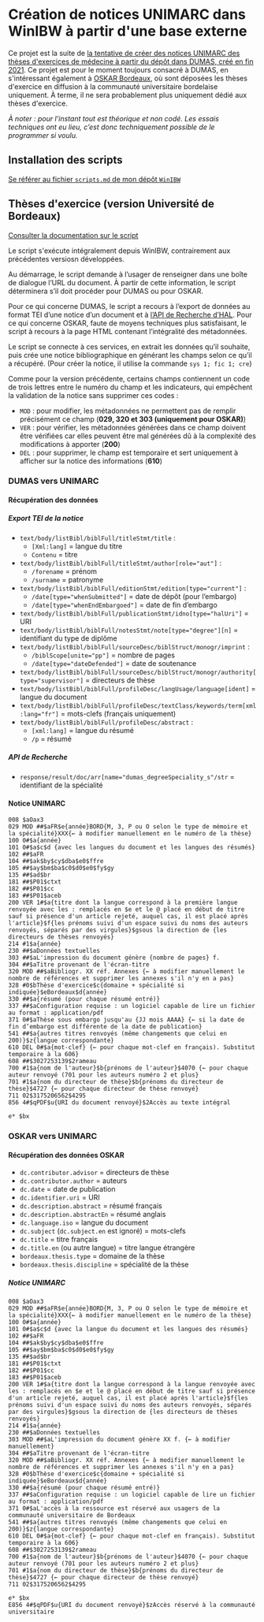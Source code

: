 # Création de notices UNIMARC dans WinIBW à partir d'une base externe

Ce projet est la suite de [la tentative de créer des notices UNIMARC des thèses d'exercices de médecine à partir du dépôt dans DUMAS, créé en fin 2021](../../../ub-svs/tree/main/dumas/poc-cat-DUMAS-WinIBW.md).
Ce projet est pour le moment toujours consacré à DUMAS, en s'intéressant également à [OSKAR Bordeaux](https://oskar-bordeaux.fr/), où sont déposées les thèses d'exercice en diffusion à la communauté universitaire bordelaise uniquement.
À terme, il ne sera probablement plus uniquement dédié aux thèses d'exercice.

_À noter : pour l'instant tout est théorique et non codé.
Les essais techniques ont eu lieu, c’est donc techniquement possible de le programmer si voulu._

## Installation des scripts

[Se référer au fichier `scripts.md` de mon dépôt `WinIBW`](./scripts.md)

## Thèses d'exercice (version Université de Bordeaux)

[Consulter la documentation sur le script](./scripts.md#fichier-dumas2win.js)

Le script s'exécute intégralement depuis WinIBW, contrairement aux précédentes versiosn développées.

Au démarrage, le script demande à l’usager de renseigner dans une boîte de dialogue l’URL du document.
À partir de cette information, le script déterminera s’il doit procéder pour DUMAS ou pour OSKAR.

Pour ce qui concerne DUMAS, le script a recours à l’export de données au format TEI d’une notice d’un document et à [l’API de Recherche d’HAL](https://api.archives-ouvertes.fr/docs/search).
Pour ce qui concerne OSKAR, faute de moyens techniques plus satisfaisant, le script à recours à la page HTML contenant l’intégralité des métadonnées.

Le script se connecte à ces services, en extrait les données qu’il souhaite, puis crée une notice bibliographique en générant les champs selon ce qu’il a récupéré.
(Pour créer la notice, il utilise la commande `sys 1; fic 1; cre`)

Comme pour la version précédente, certains champs contiennent un code de trois lettres entre le numéro du champ et les indicateurs, qui empêchent la validation de la notice sans supprimer ces codes :
* `MOD` : pour modifier, les métadonnées ne permettent pas de remplir précisément ce champ (__029, 320 et 303 (uniquement pour OSKAR)__)
* `VER` : pour vérifier, les métadonnées générées dans ce champ doivent être vérifiées car elles peuvent être mal générées dû à la complexité des modifications à apporter (__200__)
* `DEL` : pour supprimer, le champ est temporaire et sert uniquement à afficher sur la notice des informations (__610__)

### DUMAS vers UNIMARC

#### Récupération des données

##### Export TEI de la notice

* `text/body/listBibl/biblFull/titleStmt/title` :
  * `[Xml:lang]` = langue du titre
  * `Contenu` = titre
* `text/body/listBibl/biblFull/titleStmt/author[role="aut"]` :
  * `/forename` = prénom
  * `/surname` = patronyme
* `text/body/listBibl/biblFull/editionStmt/edition[type="current"]` :
  * `/date[type="whenSubmitted"]` = date de dépôt (pour l’embargo)
  * `/date[type="whenEndEmbargoed"]` = date de fin d’embargo
* `text/body/listBibl/biblFull/publicationStmt/idno[type="halUri"]` = URI
* `text/body/listBibl/biblFull/notesStmt/note[type="degree"][n]` = identifiant du type de diplôme
* `text/body/listBibl/biblFull/sourceDesc/biblStruct/monogr/imprint` :
  * `/biblScope[unite="pp"]` = nombre de pages
  * `/date[type="dateDefended"]` = date de soutenance
* `text/body/listBibl/biblFull/sourceDesc/biblStruct/monogr/authority[type="supervisor"]` = directeurs de thèse
* `text/body/listBibl/biblFull/profileDesc/langUsage/language[ident]` = langue du document
* `text/body/listBibl/biblFull/profileDesc/textClass/keywords/term[xml:lang="fr"]` = mots-clefs (français uniquement)
* `text/body/listBibl/biblFull/profileDesc/abstract` :
  * `[xml:lang]` = langue du résumé
  * `/p` = résumé

##### API de Recherche

* `response/result/doc/arr[name="dumas_degreeSpeciality_s"/str` = identifiant de la spécialité

#### Notice UNIMARC

``` MARC
008 $aOax3
029 MOD ##$aFR$e{année}BORD{M, 3, P ou O selon le type de mémoire et la spécialité}XXX{← à modifier manuellement en le numéro de la thèse}
100 0#$a{année}
101 0#$a$c$d {avec les langues du document et les langues des résumés}
102 ##$aFR
104 ##$ak$by$cy$dba$e0$ffre
105 ##$ay$bm$ba$c0$d0$e0$fy$gy
135 ##$ad$br
181 ##$P01$ctxt
182 ##$P01$cc
183 ##$P01$aceb
200 VER 1#$a{titre dont la langue correspond à la première langue renvoyée avec les : remplacés en $e et le @ placé en début de titre sauf si présence d'un article rejeté, auquel cas, il est placé après l'article}$f{les prénoms suivi d'un espace suivi du noms des auteurs renvoyés, séparés par des virgules}$gsous la direction de {les directeurs de thèses renvoyés}
214 #1$a{année}
230 ##$aDonnées textuelles
303 ##$aL'impression du document génère {nombre de pages} f.
304 ##$aTitre provenant de l'écran-titre
320 MOD ##$aBibliogr. XX réf. Annexes {← à modifier manuellement le nombre de références et supprimer les annexes s'il n'y en a pas}
328 #0$bThèse d'exercice$c{domaine + spécialité si indiquée}$eBordeaux$d{année}
330 ##$a{résumé (pour chaque résumé entré)}
337 ##$aConfiguration requise : un logiciel capable de lire un fichier au format : application/pdf
371 0#$aThèse sous embargo jusqu'au {JJ mois AAAA} {← si la date de fin d’embargo est différente de la date de publication}
541 ##$a{autres titres renvoyés (même changements que celui en 200)}$z{langue correspondante}
610 DEL 0#$a{mot-clef} {← pour chaque mot-clef en français). Substitut temporaire à la 606}
608 ##$3027253139$2rameau
700 #1$a{nom de l'auteur}$b{prénoms de l'auteur}$4070 {← pour chaque auteur renvoyé (701 pour les auteurs numéro 2 et plus}
701 #1$a{nom du directeur de thèse}$b{prénoms du directeur de thèse}$4727 {← pour chaque directeur de thèse renvoyé}
711 02$3175206562$4295
856 4#$qPDF$u{URI du document renvoyé}$2Accès au texte intégral

e* $bx
```

### OSKAR vers UNIMARC

#### Récupération des données OSKAR

* `dc.contributor.advisor` = directeurs de thèse
* `dc.contributor.author` = auteurs
* `dc.date` = date de publication
* `dc.identifier.uri` = URI
* `dc.description.abstract` = résumé français
* `dc.description.abstractEn` = résumé anglais
* `dc.language.iso` = langue du document
* `dc.subject` (`dc.subject.en` est ignoré) = mots-clefs
* `dc.title` = titre français
* `dc.title.en` (ou autre langue) = titre langue étrangère
* `bordeaux.thesis.type` = domaine de la thèse
* `bordeaux.thesis.discipline` = spécialité de la thèse

##### Notice UNIMARC

``` MARC
008 $aOax3
029 MOD ##$aFR$e{année}BORD{M, 3, P ou O selon le type de mémoire et la spécialité}XXX{← à modifier manuellement en le numéro de la thèse}
100 0#$a{année}
101 0#$a$c$d {avec la langue du document et les langues des résumés}
102 ##$aFR
104 ##$ak$by$cy$dba$e0$ffre
105 ##$ay$bm$ba$c0$d0$e0$fy$gy
135 ##$ad$br
181 ##$P01$ctxt
182 ##$P01$cc
183 ##$P01$aceb
200 VER 1#$a{titre dont la langue correspond à la langue renvoyée avec les : remplacés en $e et le @ placé en début de titre sauf si présence d'un article rejeté, auquel cas, il est placé après l'article}$f{les prénoms suivi d'un espace suivi du noms des auteurs renvoyés, séparés par des virgules}$gsous la direction de {les directeurs de thèses renvoyés}
214 #1$a{année}
230 ##$aDonnées textuelles
303 MOD ##$aL'impression du document génère XX f. {← à modifier manuellement}
304 ##$aTitre provenant de l'écran-titre
320 MOD ##$aBibliogr. XX réf. Annexes {← à modifier manuellement le nombre de références et supprimer les annexes s'il n'y en a pas}
328 #0$bThèse d'exercice$c{domaine + spécialité si indiquée}$eBordeaux$d{année}
330 ##$a{résumé (pour chaque résumé entré)}
337 ##$aConfiguration requise : un logiciel capable de lire un fichier au format : application/pdf
371 0#$aL'accès à la ressource est réservé aux usagers de la communauté universitaire de Bordeaux
541 ##$a{autres titres renvoyés (même changements que celui en 200)}$z{langue correspondante}
610 DEL 0#$a{mot-clef} {← pour chaque mot-clef en français). Substitut temporaire à la 606}
608 ##$3027253139$2rameau
700 #1$a{nom de l'auteur}$b{prénoms de l'auteur}$4070 {← pour chaque auteur renvoyé (701 pour les auteurs numéro 2 et plus}
701 #1$a{nom du directeur de thèse}$b{prénoms du directeur de thèse}$4727 {← pour chaque directeur de thèse renvoyé}
711 02$3175206562$4295

e* $bx
E856 4#$qPDF$u{URI du document renvoyé}$zAccès réservé à la communauté universitaire 
```
